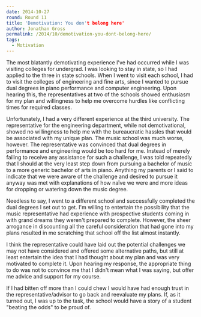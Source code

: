```yaml
---
date: 2014-10-27
round: Round 11
title: 'Demotivation: You don't belong here'
author: Jonathan Gross
permalink: /2014/10/demotivation-you-dont-belong-here/
tags:
  - Motivation
---
```

The most blatantly demotivating experience I've had occurred while I was visiting colleges for undergrad. I was looking to stay in state, so I had applied to the three in state schools. When I went to visit each school, I had to visit the colleges of engineering and fine arts, since I wanted to pursue dual degrees in piano performance and computer engineering. Upon hearing this, the representatives at two of the schools showed enthusiasm for my plan and willingness to help me overcome hurdles like conflicting times for required classes.

Unfortunately, I had a very different experience at the third university. The representative for the engineering department, while not demotivational, showed no willingness to help me with the bureaucratic hassles that would be associated with my unique plan. The music school was much worse, however. The representative was convinced that dual degrees in performance and engineering would be too hard for me. Instead of merely failing to receive any assistance for such a challenge, I was told repeatedly that I should at the very least step down from pursuing a bachelor of music to a more generic bachelor of arts in piano. Anything my parents or I said to indicate that we were aware of the challenge and desired to pursue it anyway was met with explanations of how naïve we were and more ideas for dropping or watering down the music degree.

Needless to say, I went to a different school and successfully completed the dual degrees I set out to get. I'm willing to entertain the possibility that the music representative had experience with prospective students coming in with grand dreams they weren't prepared to complete. However, the sheer arrogance in discounting all the careful consideration that had gone into my plans resulted in me scratching that school off the list almost instantly.

I think the representative could have laid out the potential challenges we may not have considered and offered some alternative paths, but still at least entertain the idea that I had thought about my plan and was very motivated to complete it. Upon hearing my response, the appropriate thing to do was not to convince me that I didn't mean what I was saying, but offer me advice and support for my course.

If I had bitten off more than I could chew I would have had enough trust in the representative/advisor to go back and reevaluate my plans. If, as it turned out, I was up to the task, the school would have a story of a student "beating the odds" to be proud of.
